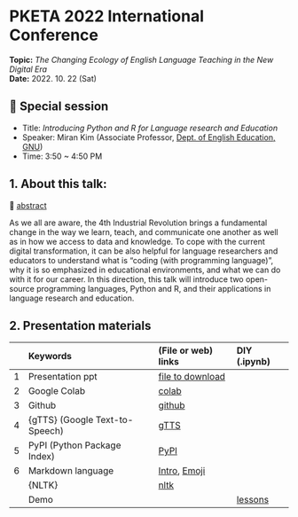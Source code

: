 # PKETA 2022 International Conference
**Topic:** _The Changing Ecology of English Language Teaching in the New Digital Era_  
**Date:** 2022. 10. 22 (Sat)


## 🔹 Special session
* Title: _Introducing Python and R for Language research and Education_
* Speaker: Miran Kim (Associate Professor, [Dept. of English Education, GNU](https://englishedu.gnu.ac.kr/englishedu/main.do))
* Time: 3:50 ~ 4:50 PM

## 1. About this talk: 
🔎 [abstract](https://github.com/MK316/pketa22/blob/main/abstract.pdf)

As we all are aware, the 4th Industrial Revolution brings a fundamental change in the way we learn, teach, and communicate one another as well as in how we access to data and knowledge. To cope with the current digital transformation, it can be also helpful for language researchers and educators to understand what is “coding (with programming language)”, why it is so emphasized in educational environments, and what we can do with it for our career. In this direction, this talk will introduce two open-source programming languages, Python and R, and their applications in language research and education.  

## 2. Presentation materials

| | Keywords  | (File or web) links  | DIY (.ipynb)  |
|:--:|:---|:---|:---|
|1 | Presentation ppt  | [file to download]()  |   |
|2 | Google Colab  | [colab](https://colab.research.google.com/)  |   |
|3 | Github  | [github](https://github.com/)  |   |
|4 | {gTTS} (Google Text-to-Speech)  | [gTTS](https://pypi.org/project/gTTS/)  |   |
|5 | PyPI (Python Package Index)| [PyPI](https://pypi.org/) | |
|6| Markdown language | [Intro](https://colab.research.google.com/notebooks/markdown_guide.ipynb), [Emoji](https://gist.github.com/rxaviers/7360908) | |
| | {NLTK} | [nltk](https://www.nltk.org/)| | 
| | Demo | |[lessons](https://github.com/MK316/pketa22/blob/main/Demo_lessons.ipynb)|




